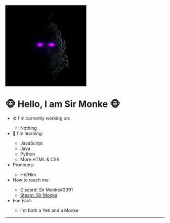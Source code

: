 <img src="SirMonke-Test.png" width="256" height="256" align="center">

<h1>🐵 Hello, I am <strong>Sir Monke</strong> 🐵</h1>

<ul>
 <li>⚙️ I'm currently working on:</li>
    <ul><li>Nothing</li></ul>
 <li>📖 I'm learning:</li>
    <ul>
        <li>JavaScript</li>
        <li>Java</li>
        <li>Python</li>
        <li>More HTML & CSS</li>
    </ul>
 <li>Pronouns:</li>
    <ul><li>He/Him</li></ul>
 <li>How to reach me:</li>
    <ul>
        <li>Discord: Sir Monke#3391</li>
        <li><a href="https://steamcommunity.com/profiles/76561198333556430/">Steam: Sir Monke</a></li>
    </ul>
 <li>Fun Fact:</li>
    <ul><li>I'm both a Yeti and a Monke</li></ul>
</ul>

<hr>
